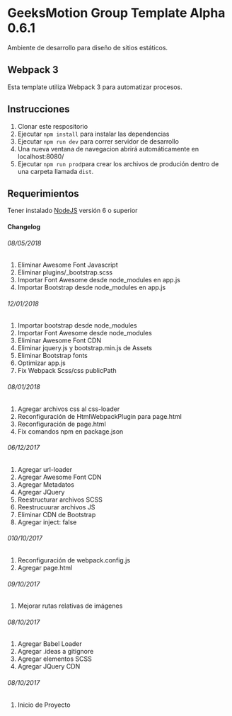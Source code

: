 # GeeksMotion Group Template Alpha 0.6.1
Ambiente de desarrollo para diseño de sitios estáticos.

## Webpack 3
Esta template utiliza Webpack 3 para automatizar procesos.

## Instrucciones

1. Clonar este respositorio
2. Ejecutar `npm install` para instalar las dependencias
3. Ejecutar `npm run dev` para correr servidor de desarrollo
4. Una nueva ventana de navegacion abrirá automáticamente en localhost:8080/
5. Ejecutar `npm run prod`para crear los archivos de produción dentro de una carpeta llamada `dist`.

## Requerimientos

Tener instalado [NodeJS](https://nodejs.org/es/) versión 6 o superior

#### Changelog

###### 08/05/2018
1. Eliminar Awesome Font Javascript
2. Eliminar plugins/_bootstrap.scss
3. Importar Font Awesome desde node_modules en app.js
4. Importar Bootstrap desde node_modules en app.js

###### 12/01/2018
1. Importar bootstrap desde node_modules
2. Importar Font Awesome desde node_modules
3. Eliminar Awesome Font CDN
4. Eliminar jquery.js y bootstrap.min.js de Assets
5. Eliminar Bootstrap fonts
6. Optimizar app.js
7. Fix Webpack Scss/css publicPath

###### 08/01/2018
1. Agregar archivos css al css-loader
2. Reconfiguración de HtmlWebpackPlugin para page.html
3. Reconfiguración de page.html
4. Fix comandos npm en package.json

###### 06/12/2017
1. Agregar url-loader
2. Agregar Awesome Font CDN
3. Agregar Metadatos
4. Agregar JQuery
5. Reestructurar archivos SCSS
6. Reestrucuurar archivos JS
7. Eliminar CDN de Bootstrap
8. Agregar inject: false


###### 010/10/2017
1. Reconfiguración de webpack.config.js
2. Agregar page.html

###### 09/10/2017
1. Mejorar rutas relativas de imágenes

###### 08/10/2017
1. Agregar Babel Loader
2. Agregar .ideas a gitignore
3. Agregar elementos SCSS
4. Agregar JQuery CDN
###### 08/10/2017
1. Inicio de Proyecto